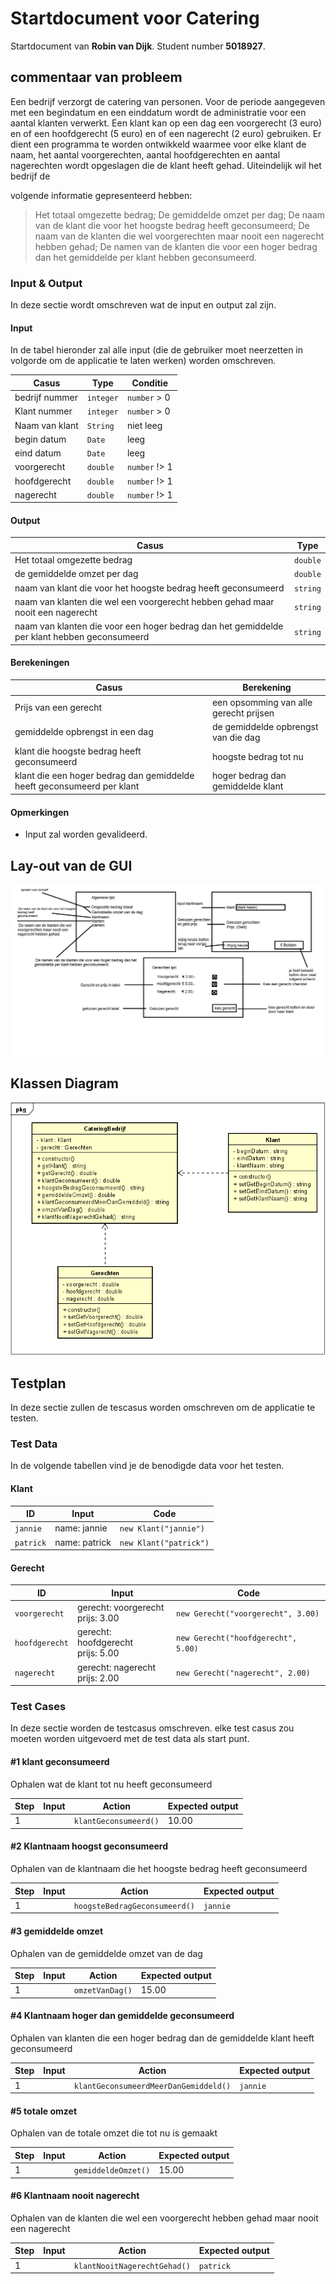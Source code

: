 # Startdocument voor Catering

Startdocument van **Robin van Dijk**. Student number **5018927**.

## commentaar van probleem

Een bedrijf verzorgt de catering van personen. Voor de periode aangegeven 
met een begindatum en een einddatum wordt de administratie voor een aantal 
klanten verwerkt. Een klant kan op een dag een voorgerecht (3 euro) en of een 
hoofdgerecht (5 euro) en of een nagerecht (2 euro) gebruiken. 
Er dient een programma te worden ontwikkeld waarmee voor elke klant de 
naam, het aantal voorgerechten, aantal hoofdgerechten en aantal nagerechten 
wordt opgeslagen die de klant heeft gehad. Uiteindelijk wil het bedrijf de 

volgende informatie gepresenteerd hebben:
> Het totaal omgezette bedrag;
> De gemiddelde omzet per dag;
> De naam van de klant die voor het hoogste bedrag heeft 
geconsumeerd;
> De naam van de klanten die wel voorgerechten maar nooit een 
nagerecht hebben gehad;
> De namen van de klanten die voor een hoger bedrag dan het 
gemiddelde per klant hebben geconsumeerd.


### Input & Output

In deze sectie wordt omschreven wat de input en output zal zijn.

#### Input

In de tabel hieronder zal alle input (die de gebruiker moet neerzetten in volgorde om de applicatie te laten werken) worden omschreven.

|Casus|Type|Conditie|
|----|----|----------|
|bedrijf nummer|`integer`|`number` > 0|
|Klant nummer|`integer`|`number` > 0|
|Naam van klant|`String` |niet leeg|
|begin datum|`Date`|leeg|
|eind datum|`Date`|leeg|
|voorgerecht|`double`|`number` !> 1|
|hoofdgerecht|`double`|`number` !> 1|
|nagerecht|`double`|`number` !> 1|

#### Output

|Casus|Type|
|----|----|
|Het totaal omgezette bedrag|`double`|
|de gemiddelde omzet per dag|`double`|
|naam van klant die voor het hoogste bedrag heeft geconsumeerd|`string`|
|naam van klanten die wel een voorgerecht hebben gehad maar nooit een nagerecht|`string`|
|naam van klanten die voor een hoger bedrag dan het gemiddelde per klant hebben geconsumeerd|`string`|


#### Berekeningen

|Casus              |Berekening                        |
| ----------------- | ---------------------------------- |
|Prijs van een gerecht |een opsomming van alle gerecht prijsen |
|gemiddelde opbrengst in een dag|de gemiddelde opbrengst van die dag|
|klant die hoogste bedrag heeft geconsumeerd|hoogste bedrag tot nu|
|klant die een hoger bedrag dan gemiddelde heeft geconsumeerd per klant|hoger bedrag dan gemiddelde klant|

#### Opmerkingen

* Input zal worden gevalideerd.

## Lay-out van de GUI
![Class Diagram](images/layout_GUI.png "Eerste versie van de lay-out van GUI")

## Klassen Diagram

![Class Diagram](images/ClassDiagramCatering.png "Eerste versie van het klassen diagram")

## Testplan

In deze sectie zullen de tescasus worden omschreven om de applicatie te testen.

### Test Data

In de volgende tabellen vind je de benodigde data voor het testen.

#### Klant

| ID            | Input                             | Code                              |
| ------------- | --------------------------------- | --------------------------------- |
| `jannie` | name: jannie | `new Klant("jannie")` |
| `patrick` | name: patrick | `new Klant("patrick")` |

#### Gerecht

| ID            | Input                             | Code                              |
| ------------- | --------------------------------- | --------------------------------- |
| `voorgerecht` | gerecht: voorgerecht <br /> prijs: 3.00 | `new Gerecht("voorgerecht", 3.00)` |
| `hoofdgerecht` | gerecht: hoofdgerecht <br /> prijs: 5.00 | `new Gerecht("hoofdgerecht", 5.00)` |
| `nagerecht` | gerecht: nagerecht <br /> prijs: 2.00 | `new Gerecht("nagerecht", 2.00)` |

### Test Cases

In deze sectie worden de testcasus omschreven. elke test casus zou moeten worden uitgevoerd met de test data als start punt.

#### #1 klant geconsumeerd

Ophalen wat de klant tot nu heeft geconsumeerd

|Step|Input|Action|Expected output|
|----|-----|------|---------------|
|1|  | `klantGeconsumeerd()` |10.00|

#### #2 Klantnaam hoogst geconsumeerd

Ophalen van de klantnaam die het hoogste bedrag heeft geconsumeerd

|Step|Input|Action|Expected output|
|----|-----|------|---------------|
|1| | `hoogsteBedragGeconsumeerd()`|`jannie`|

#### #3 gemiddelde omzet

Ophalen van de gemiddelde omzet van de dag

|Step|Input|Action|Expected output|
|----|-----|------|---------------|
|1| | `omzetVanDag()`|15.00|

#### #4 Klantnaam hoger dan gemiddelde geconsumeerd

Ophalen van klanten die een hoger bedrag dan de gemiddelde klant heeft geconsumeerd

|Step|Input|Action|Expected output|
|----|-----|------|---------------|
|1| | `klantGeconsumeerdMeerDanGemiddeld()` |`jannie`|

#### #5 totale omzet

Ophalen van de totale omzet die tot nu is gemaakt

|Step|Input|Action|Expected output|
|----|-----|------|---------------|
|1| | `gemiddeldeOmzet()` |15.00|

#### #6 Klantnaam nooit nagerecht

Ophalen van de klanten die wel een voorgerecht hebben gehad maar nooit een nagerecht

|Step|Input|Action|Expected output|
|----|-----|------|---------------|
|1| | `klantNooitNagerechtGehad()`|`patrick`|
